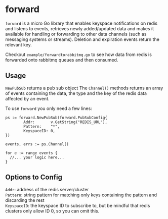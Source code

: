 # forward

`forward` is a micro Go library that enables keyspace notifications on redis and listens to events, retrieves newly added/updated data and makes it available for handling or forwarding to other data channels (such as messaging systems or streams). Deletion and expiration events return the relevant key.

Checkout `example/forwardtorabbitmq.go` to see how data from redis is forwarded onto rabbitmq queues and then consumed.


## Usage

`NewPubSub` returns a pub sub object
The `Channel()` methods returns an array of events containing the data, the type and the key of the redis data affected by an event.

To use `forward` you only need a few lines:
```
ps := forward.NewPubSub(forward.PubSubConfig{
		Addr:       v.GetString("REDIS_URL"),
		Pattern:    "*",
		KeyspaceID: 0,
})

events, errs := ps.Channel()

for e := range events {
  //... your logic here...
}
```
## Options to Config

`Addr`: address of the redis server/cluster  
`Pattern`: string pattern for matching only keys containing the pattern and discarding the rest  
`KeyspaceID`: the keyspace ID to subscribe to, but be mindful that redis clusters only allow ID 0, so you can omit this.
